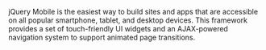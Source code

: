 <script>{
	"title": "jQuery Mobile",
	"customFields": [
		{
			"key": "icon",
			"value": "th-large"
		}
	]
}</script>

jQuery Mobile is the easiest way to build sites and apps that are accessible on all popular smartphone, tablet, and desktop devices. This framework provides a set of touch-friendly UI widgets and an AJAX-powered navigation system to support animated page transitions.
